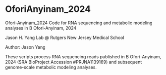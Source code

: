 # OforiAnyinam_2024

Ofori-Anyinam_2024
Code for RNA sequencing and metabolic modeling analyses in B Ofori-Anyinam, 2024

Jason H. Yang Lab @ Rutgers New Jersey Medical School

Author: Jason Yang

These scripts process RNA sequencing reads published in B Ofori-Anyinam, 2024 (SRA BioProject Accession #PRJNA1139169) and subsequent genome-scale metabolic modeling analyses.
